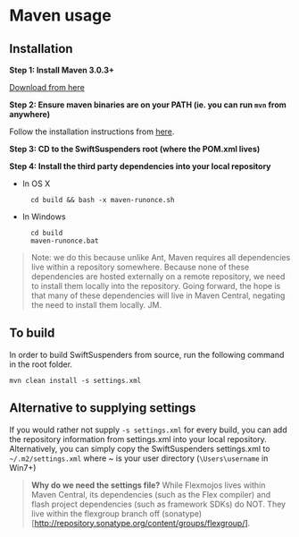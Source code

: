 Maven usage
=====

Installation
------

__Step 1: Install Maven 3.0.3+__

[Download from here](http://maven.apache.org/download.html)

__Step 2: Ensure maven binaries are on your PATH (ie. you can run `mvn` from anywhere)__

Follow the installation instructions from [here](http://maven.apache.org/download.html#Installation).

__Step 3: CD to the SwiftSuspenders root (where the POM.xml lives)__

__Step 4: Install the third party dependencies into your local repository__

* In OS X

		cd build && bash -x maven-runonce.sh

* In Windows 
	
		cd build
		maven-runonce.bat

>Note: we do this because unlike Ant, Maven requires all dependencies live within a repository somewhere. Because none of these dependencies are hosted externally on a remote repository, we need to install them locally into the repository. Going forward, the hope is that many of these dependencies will live in Maven Central, negating the need to install them locally. JM.

	
To build
-----
In order to build SwiftSuspenders from source, run the following command in the root folder.

	mvn clean install -s settings.xml
	
	
Alternative to supplying settings
-----
If you would rather not supply `-s settings.xml` for every build, you can add the repository information from settings.xml into your local repository. Alternatively, you can simply copy the SwiftSuspenders settings.xml to `~/.m2/settings.xml` where ~ is your user directory (`\Users\username` in Win7+)
 
> __Why do we need the settings file?__ While Flexmojos lives within Maven Central, its dependencies (such as the Flex compiler) and flash project dependencies (such as framework SDKs) do NOT. They live within the flexgroup branch off (sonatype)[http://repository.sonatype.org/content/groups/flexgroup/].   